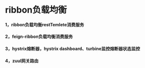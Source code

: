 # ribbon负载均衡

#### 1，ribbon负载均衡restTemlete消费服务
#### 2，feign-ribbon负载均衡消费服务
#### 3，hystrix熔断器，hystrix dashboard、turbine监控熔断器状态监控
#### 4，zuul网关路由
